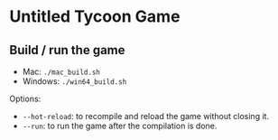 # Untitled Tycoon Game

## Build / run the game

- Mac: `./mac_build.sh`
- Windows: `./win64_build.sh`

Options:

- `--hot-reload`: to recompile and reload the game without closing it.
- `--run`: to run the game after the compilation is done.